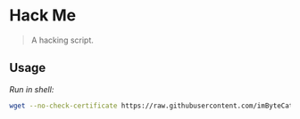 # Hack Me

> A hacking script.

## Usage

_Run in shell:_

```bash
wget --no-check-certificate https://raw.githubusercontent.com/imByteCat/hack-me/master/install.sh && bash install.sh
```

